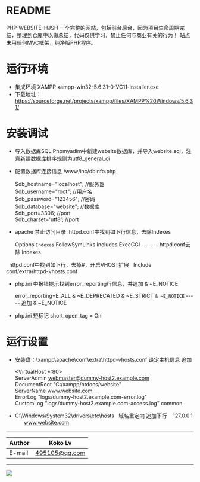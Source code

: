 
README
===========================
PHP-WEBSITE-HJSH 一个完整的网站，包括前台后台，因为项目生命周期完结，整理到仓库中以做总结，代码仅供学习，禁止任何与商业有关的行为！
站点未用任何MVC框架，纯净版PHP程序。

运行环境
===========================
 * 集成环境 XAMPP xampp-win32-5.6.31-0-VC11-installer.exe
 * 下载地址：https://sourceforge.net/projects/xampp/files/XAMPP%20Windows/5.6.31/

安装调试
===========================
 * 导入数据库SQL Phpmyadim中新建website数据库，并导入website.sql，注意新建数据库排序规则为utf8_general_ci  
 
 * 配置数据库连接信息 /www/inc/dbinfo.php
 
 	$db_hostname="localhost"; //服务器  
	$db_username="root"; //用户名  
	$db_password="123456"; //密码  
	$db_database="website"; //数据库  
	$db_port=3306; //port  
	$db_charset='utf8'; //port  
	
 * apache 禁止访问目录  httpd.conf中找到如下行信息，去除Indexes 

   Options `Indexes` FollowSymLinks Includes ExecCGI ------- httpd.conf去除 Indexes 
   
   httpd.conf中找到如下行，去掉#，开启VHOST扩展
   Include conf/extra/httpd-vhosts.conf  
   
 * php.ini 中报错提示找到error_reporting行信息，并追加  & ~E_NOTICE

   error_reporting=E_ALL & ~E_DEPRECATED & ~E_STRICT  `& ~E_NOTICE`  -----  追加 & ~E_NOTICE

 * php.ini 短标记 short_open_tag = On
 
运行设置
=========================== 
 
 *  安装盘：\xampp\apache\conf\extra\httpd-vhosts.conf 设定主机信息  追加
   
   
	<VirtualHost *:80>  
	    ServerAdmin webmaster@dummy-host2.example.com  
	    DocumentRoot "C:/xampp/htdocs/website"  
	    ServerName www.website.com  
	    ErrorLog "logs/dummy-host2.example.com-error.log"  
	    CustomLog "logs/dummy-host2.example.com-access.log" common   
	</VirtualHost>   

 *  C:\Windows\System32\drivers\etc\hosts    域名重定向 追加下行
    127.0.0.1       www.website.com

****
	
|Author|Koko Lv|
|---|---
|E-mail|495105@qq.com

****
![](https://github.com/Kokolpb/PHP-WEBSITE-HJSH/blob/master/home.jpg)  
